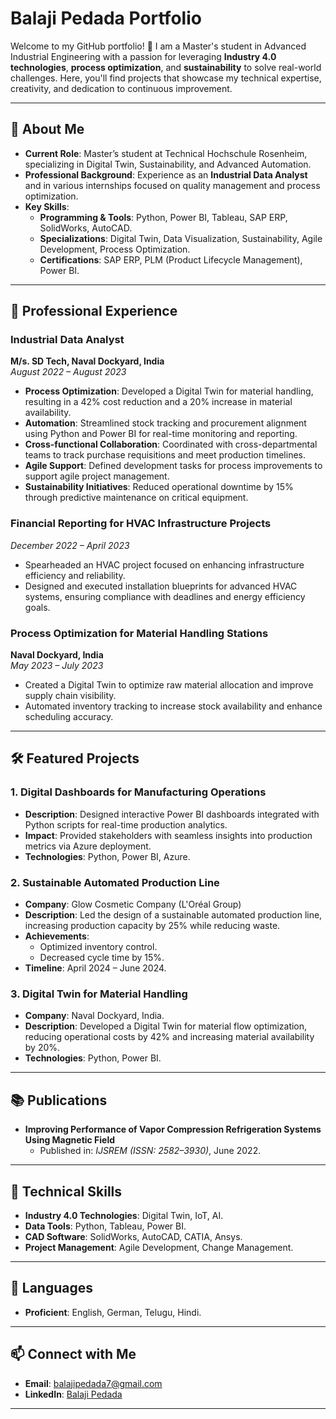# Balaji Pedada Portfolio

Welcome to my GitHub portfolio! 🚀 I am a Master's student in Advanced Industrial Engineering with a passion for leveraging **Industry 4.0 technologies**, **process optimization**, and **sustainability** to solve real-world challenges. Here, you'll find projects that showcase my technical expertise, creativity, and dedication to continuous improvement.

---

## 📌 About Me

- **Current Role**: Master’s student at Technical Hochschule Rosenheim, specializing in Digital Twin, Sustainability, and Advanced Automation.
- **Professional Background**: Experience as an **Industrial Data Analyst** and in various internships focused on quality management and process optimization.
- **Key Skills**:
  - **Programming & Tools**: Python, Power BI, Tableau, SAP ERP, SolidWorks, AutoCAD.
  - **Specializations**: Digital Twin, Data Visualization, Sustainability, Agile Development, Process Optimization.
  - **Certifications**: SAP ERP, PLM (Product Lifecycle Management), Power BI.

---

## 🏢 Professional Experience

### **Industrial Data Analyst**  
**M/s. SD Tech, Naval Dockyard, India**  
_August 2022 – August 2023_

- **Process Optimization**: Developed a Digital Twin for material handling, resulting in a 42% cost reduction and a 20% increase in material availability.
- **Automation**: Streamlined stock tracking and procurement alignment using Python and Power BI for real-time monitoring and reporting.
- **Cross-functional Collaboration**: Coordinated with cross-departmental teams to track purchase requisitions and meet production timelines.
- **Agile Support**: Defined development tasks for process improvements to support agile project management.
- **Sustainability Initiatives**: Reduced operational downtime by 15% through predictive maintenance on critical equipment.

### **Financial Reporting for HVAC Infrastructure Projects**  
_December 2022 – April 2023_

- Spearheaded an HVAC project focused on enhancing infrastructure efficiency and reliability.
- Designed and executed installation blueprints for advanced HVAC systems, ensuring compliance with deadlines and energy efficiency goals.

### **Process Optimization for Material Handling Stations**  
**Naval Dockyard, India**  
_May 2023 – July 2023_

- Created a Digital Twin to optimize raw material allocation and improve supply chain visibility.
- Automated inventory tracking to increase stock availability and enhance scheduling accuracy.

---

## 🛠️ Featured Projects

### 1. **Digital Dashboards for Manufacturing Operations**
   - **Description**: Designed interactive Power BI dashboards integrated with Python scripts for real-time production analytics.
   - **Impact**: Provided stakeholders with seamless insights into production metrics via Azure deployment.
   - **Technologies**: Python, Power BI, Azure.

### 2. **Sustainable Automated Production Line**
   - **Company**: Glow Cosmetic Company (L'Oréal Group)
   - **Description**: Led the design of a sustainable automated production line, increasing production capacity by 25% while reducing waste.
   - **Achievements**:
     - Optimized inventory control.
     - Decreased cycle time by 15%.
   - **Timeline**: April 2024 – June 2024.

### 3. **Digital Twin for Material Handling**
   - **Company**: Naval Dockyard, India.
   - **Description**: Developed a Digital Twin for material flow optimization, reducing operational costs by 42% and increasing material availability by 20%.
   - **Technologies**: Python, Power BI.

---

## 📚 Publications

- **Improving Performance of Vapor Compression Refrigeration Systems Using Magnetic Field**
  - Published in: *IJSREM (ISSN: 2582–3930)*, June 2022.

---

## 🧰 Technical Skills

- **Industry 4.0 Technologies**: Digital Twin, IoT, AI.
- **Data Tools**: Python, Tableau, Power BI.
- **CAD Software**: SolidWorks, AutoCAD, CATIA, Ansys.
- **Project Management**: Agile Development, Change Management.

---

## 🌱 Languages

- **Proficient**: English, German, Telugu, Hindi.

---

## 📫 Connect with Me

- **Email**: [balajipedada7@gmail.com](mailto:balajipedada7@gmail.com)
- **LinkedIn**: [Balaji Pedada](http://www.linkedin.com/in/balaji-pedada-27bb0a273)

---


